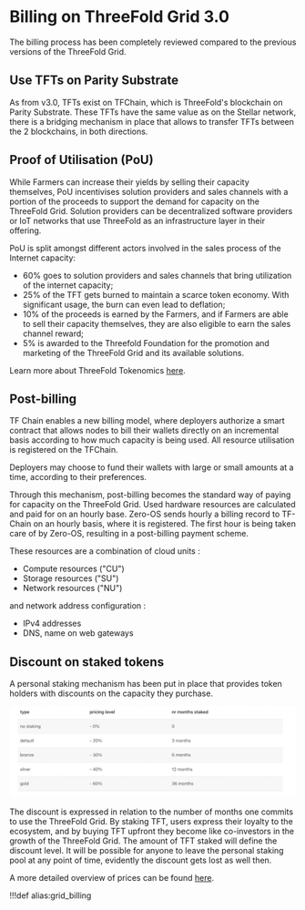 # Billing on ThreeFold Grid 3.0

The billing process has been completely reviewed compared to the previous versions of the ThreeFold Grid.

## Use TFTs on Parity Substrate

As from v3.0, TFTs exist on TFChain, which is ThreeFold's blockchain on Parity Substrate.
These TFTs have the same value as on the Stellar network, there is a bridging mechanism in place that allows to transfer TFTs between the 2 blockchains, in both directions.

## Proof of Utilisation (PoU)

While Farmers can increase their yields by selling their capacity themselves, PoU incentivises solution providers and sales channels with a portion of the proceeds to support the demand for capacity on the ThreeFold Grid. Solution providers can be decentralized software providers or IoT networks that use ThreeFold as an infrastructure layer in their offering.

PoU is split amongst different actors involved in the sales process of the Internet capacity:

- 60% goes to solution providers and sales channels that bring utilization of the internet capacity;
- 25% of the TFT gets burned to maintain a scarce token economy. With significant usage, the burn can even lead to deflation;
- 10% of the proceeds is earned by the Farmers, and if Farmers are able to sell their capacity themselves, they are also eligible to earn the sales channel reward;
- 5% is awarded to the Threefold Foundation for the promotion and marketing of the ThreeFold Grid and its available solutions.

Learn more about ThreeFold Tokenomics [here](tokenomics).

## Post-billing

TF Chain enables a new billing model, where deployers authorize a smart contract that allows nodes to bill their wallets directly on an incremental basis according to how much capacity is being used. All resource utilisation is registered on the TFChain.

Deployers may choose to fund their wallets with large or small amounts at a time, according to their preferences.

Through this mechanism, post-billing becomes the standard way of paying for capacity on the ThreeFold Grid. Used hardware resources are calculated and paid for on an hourly base. Zero-OS sends hourly a billing record to TF-Chain on an hourly basis, where it is registered. The first hour is being taken care of by Zero-OS, resulting in a post-billing payment scheme. 

These resources are a combination of cloud units : 
- Compute resources ("CU")
- Storage resources ("SU")
- Network resources ("NU")

and network address configuration :
- IPv4 addresses
- DNS, name on web gateways

## Discount on staked tokens

A personal staking mechanism has been put in place that provides token holders with discounts on the capacity they purchase.

![](img/grid3_staking_discount.png)

The discount is expressed in relation to the number of months one commits to use the ThreeFold Grid. By staking TFT, users express their loyalty to the ecosystem, and by buying TFT upfront they become like co-investors in the growth of the ThreeFold Grid. The amount of TFT staked will define the discount level. It will be possible for anyone to leave the personal staking pool at any point of time, evidently the discount gets lost as well then.

A more detailed overview of prices can be found [here](pricing).

!!!def alias:grid_billing
